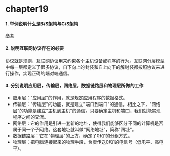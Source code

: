 # chapter19
#### 1. 举例说明什么是B/S架构与C/S架构
[参考](https://blog.csdn.net/tennysonsky/article/details/45062079)


#### 2. 说明互联网协议存在的必要
协议就是规则，互联网协议用来约束各个主机设备或程序的行为。互联网分层模型中每一层都定义了很多协议，自下向上的封装和自上向下的解封装都按照协议来进行操作，实现正确的端对端通信。

#### 3. 分别说明应用层，传输层，网络层，数据链路层和物理层所做的工作
* 应用层："应用层"的作用，就是规定应用程序的数据格式。  
* 传输层："传输层"的功能，就是建立"端口到端口"的通信。相比之下，"网络层"的功能是建立"主机到主机"的通信。只要确定主机和端口，我们就能实现程序之间的交流。  
* 网络层：它的作用是引进一套新的地址，使得我们能够区分不同的计算机是否属于同一个子网络。这套地址就叫做"网络地址"，简称"网址"。  
* 数据链路层：它在"物理层"的上方，确定了0和1的分组方式。  
* 物理层：把电脑连接起来的物理手段，负责传送0和1的电信号（低电平、高电平）。  
